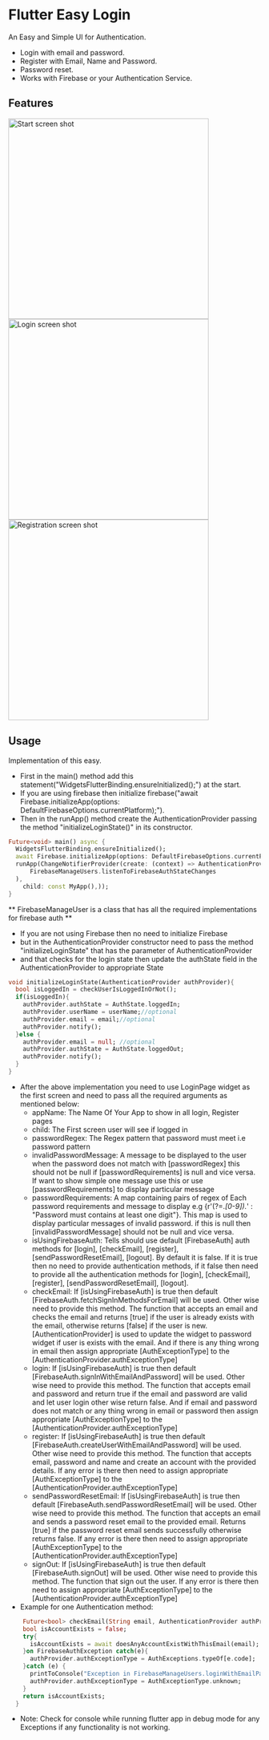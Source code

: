 # Flutter Easy Login
An Easy and Simple UI for Authentication.
* Login with email and password.
* Register with Email, Name and Password.
* Password reset.
* Works with Firebase or your Authentication Service.

## Features

<img src="https://lh3.googleusercontent.com/pw/ADCreHe1Qv-rUfGj1vIPegqTOnalpJAaRzSimv4P12oy4ZcpB8X14d9pquYYivT0sRJkn5b56wTN1BYcYBWrf3ky78m15_Ui6hiKzyj2D3whXO3y4ptt12yB5GY93QUHr7U71TKZBmLwofvdCi-pp2Ky5g0=w622-h334-s-no?authuser=0" alt="Start screen shot" width=400/>
<img src="https://lh3.googleusercontent.com/pw/ADCreHcix-LpQr-44FM4k4s6ZFk52jfABXKKqZj-xF9hyVlvfF2XobtiOPO6GoiVawhz1jrP-eLDr3gnxd_2GtU_c_bwEYKuiL82IaxAms0RF_kIO3HRDHp_xdef4rVufJHl9ZEC5Rq7rgTn5t7qfBvsDaEO9QH6NPBBLsFPLA6ASCT5Ydf_HuiKkMl83M2BQrSJ5oJAUllxIE1RbTOpAFo_7nyuQuHFaHm5wOlC4dih77VSkZyi8s-84vzzPnYpNzHtRthj9y0V0mK5Ovr6MuZ9OCqqoHbYDORPjWTA12Kdup1SCgCiLAAYMgUu1RqXMLp31fkAcA08I-B_ilFSmkD3ET04Xx0o4ishL3cof3VZiIWqL8PQDY6rh1a7KLlci3OCpEYLt3AnkSlGyDnigCtS_92Ow-vyeey9Nz-OYDGMMCJ_KpIGRkw1gMrVIZ6Sa5L9etUAsuaYT7GGzdwOKZ9EAar7HCjKoAnsFk9mW1GdmODUtEku254614rhc4nObhxocpQfwb7mGIv0HB97xdttOmz4jgNat94KkdWDRSXrt3q5ybV6YhR5vlFQjPbEH2xyR0gcJgwCI6kXNnG-PTklHdgRc6ZTCTBlwl8eR3JBp12mxIt41G6sx97-fJrvo1k7GED8Aq7XP3SDp2q5EPqjHZp6Lw9sUpLnR-kypJAClqo88H-0uwh2lAL5Xy_UreWBmndrdbRAgzX4PT1Kf5IDryE5MUwfgfbvehBYsI34tnAqVIMbd1pcdhCDN84lq8PQCRDoJNfAAgHUEa3GnDDmKxmF2NV1Z4vvngvc_Fw4WXrUjzSa7mJKM0ne9dZDkYXHURU24pQtCIsDG-al8p1Friv8Os1roBJmSC3Txi8BVIQ9rXZ1XgWUlCgmJIdfNG2Sn8NOJvm026sOuN0-0sUj6PUciB-0N90HZOzK2LJuF0gHhHfPtcvu9SZFx7qjT0Ax41DGXFS5zftk-kzjBp9kG30YqV1UAaAPKnRXFAQjv1uC_8pvBnwqe3wMRuwc20hc6g=w629-h475-s-no?authuser=0" alt="Login screen shot" width=400/>

<img src="https://lh3.googleusercontent.com/pw/ADCreHdlx9MRjGiuoC4ja5-ORxBcHzNV-PFBdIF7SMm6E05ApmW7n_mdn_8ovPa_zIJ-jfH7iHcebnXe4QW6m8SAqlZdj18-Acego3aFiwyPinreg21CspWIy3fJ51bmocYiJXw0rX1ubcsDQoHpWNjumuMYHkcjyRdg82uB7TCNurvUK5ySTS5fFazCYGRqwWqwKTGjUOxa0vvQaFurvPSeQlY4nyi5rnq7IpQvIQc94dDOR33ngg90nAsuzWZLrzF1kkaXhOYT-NZUs2cvU3BAE4METMoPvws8IVt8OcqCv4dfmaxuXpVfK9nJLbx_6R_rijC3TLaqRJ9xN6qIRUSRrSEX_QR16O1_v8RE7iK2lkknkSjFyxqF8BUyisP5xNfgUfcKK8Fw_FykqA2fJ0E0t1eE5plBAkJxn4cFwahvC3eDpmURhTfo1Hn2yXmzZw74Vm8DeWmutDHAazLo1mwvOCv3qASk4TqtShxpsGu1PsnyCqlle-VaG4dHwXiYyvrusyRgqyDVKJO5297u2rif8UAlFDkoO4_IDrXFwqtTHz5wD9-36RPZ1Yv731iejrgNJpzGHB-qszPe2fCPH4szflkkneuRL8m-shbHEX4pcGr8j6Q5SGTxpCh0ZBaY_FjFm2yPMUkbp-ItzhHQtkk9QtUeArfJ0YBqPPxlnlpzQYN4FFptZwj8MbiG8S7QWZNeLgJSHNfvl5UCKk8QdvAZBp4nZdWYEJ8mO09IVeVaczP_ddeQXvHd6D_Pt2yQiYa1Ym-RkVuTCVN-g0d9hyTrVGejX9X36-BFd7znQESRi5R7MBDcR7arqQ_UBWp2U3LlNtNm2C4dfOxmk4-iR3r3YW64kwWOttiHC6Gn3MZUqaImuAKWOxU9TKIRsOQ7DKAhWzycpIgE1J2VpvtB77AkmdMtbZM4gEu_xMzdFAE-Uv3xdc0Zlbvls5RnTuSjT38FUt8vvi5h4RzBvDlZqRoxUF-MjiskGeiWq5QLuNadMbWtWz_nIumeWNw2aokkVVAnGg=w627-h623-s-no?authuser=0" alt="Registration screen shot" width=400/>

## Usage

Implementation of this easy.
* First in the main() method add this statement("WidgetsFlutterBinding.ensureInitialized();") at the start.
* If you are using firebase then initialize firebase("await Firebase.initializeApp(options: DefaultFirebaseOptions.currentPlatform);").
* Then in the runApp() method create the AuthenticationProvider passing the method "initializeLoginState()" in its constructor.

```dart
Future<void> main() async {
  WidgetsFlutterBinding.ensureInitialized();
  await Firebase.initializeApp(options: DefaultFirebaseOptions.currentPlatform);
  runApp(ChangeNotifierProvider(create: (context) => AuthenticationProvider(
      FirebaseManageUsers.listenToFirebaseAuthStateChanges
  ),
    child: const MyApp(),));
}
```
** FirebaseManageUser is a class that has all the required implementations for firebase auth **

* If you are not using Firebase then no need to initialize Firebase
* but in the AuthenticationProvider constructor need to pass the method "initializeLoginState" that has the parameter of AuthenticationProvider
* and that checks for the login state then update the authState field in the AuthenticationProvider to appropriate State
```dart
void initializeLoginState(AuthenticationProvider authProvider){
  bool isLoggedIn = checkUserIsLoggedInOrNot();
  if(isLoggedIn){
    authProvider.authState = AuthState.loggedIn;
    authProvider.userName = userName;//optional
    authProvider.email = email;//optional
    authProvider.notify();
  }else {
    authProvider.email = null; //optional
    authProvider.authState = AuthState.loggedOut;
    authProvider.notify();
  }
}
```
* After the above implementation you need to use LoginPage widget as the first screen and need to pass all the required arguments as mentioned below:
    * appName: The Name Of Your App to show in all login, Register pages
    * child: The First screen user will see if logged in
    * passwordRegex: The Regex pattern that password must meet i.e password pattern
    * invalidPasswordMessage: A message to be displayed to the user when the password does not match with [passwordRegex] this should not be null if [passwordRequirements] is null and vice versa. If want to show simple one message use this or use [passwordRequirements] to display particular message
    * passwordRequirements: A map containing pairs of regex of Each password requirements and message to display e.g {r'(?=.*[0-9]).*' : "Password must contains at least one digit"}. This map is used to display particular messages of invalid password. if this is null then [invalidPasswordMessage] should not be null and vice versa.
    * isUsingFirebaseAuth: Tells should use default [FirebaseAuth] auth methods for [login], [checkEmail], [register], [sendPasswordResetEmail], [logout]. By default it is false. If it is true then no need to provide authentication methods, if it false then need to provide all the authentication methods for [login], [checkEmail], [register], [sendPasswordResetEmail], [logout].
    * checkEmail: If [isUsingFirebaseAuth] is true then default [FirebaseAuth.fetchSignInMethodsForEmail] will be used. Other wise need to provide this method. The function that accepts an email and checks the email and returns [true] if the user is already exists with the email, otherwise returns [false] if the user is new. [AuthenticationProvider] is used to update the widget to password widget if user is exists with the email. And if there is any thing wrong in email then assign appropriate [AuthExceptionType] to the [AuthenticationProvider.authExceptionType]
    * login: If [isUsingFirebaseAuth] is true then default [FirebaseAuth.signInWithEmailAndPassword] will be used. Other wise need to provide this method. The function that accepts email and password and return true if the email and password are valid and let user login other wise return false. And if email and password does not match or any thing wrong in email or password then assign appropriate [AuthExceptionType] to the [AuthenticationProvider.authExceptionType]
    * register: If [isUsingFirebaseAuth] is true then default [FirebaseAuth.createUserWithEmailAndPassword] will be used. Other wise need to provide this method. The function that accepts email, password and name and create an account with the provided details. If any error is there then need to assign appropriate [AuthExceptionType] to the [AuthenticationProvider.authExceptionType]
    * sendPasswordResetEmail: If [isUsingFirebaseAuth] is true then default [FirebaseAuth.sendPasswordResetEmail] will be used. Other wise need to provide this method. The function that accepts an email and sends a password reset email to the provided email. Returns [true] if the password reset email sends successfully otherwise returns false. If any error is there then need to assign appropriate [AuthExceptionType] to the [AuthenticationProvider.authExceptionType]
    * signOut: If [isUsingFirebaseAuth] is true then default [FirebaseAuth.signOut] will be used. Other wise need to provide this method. The function that sign out the user. If any error is there then need to assign appropriate [AuthExceptionType] to the [AuthenticationProvider.authExceptionType]
* Example for one Authentication method:
```dart
    Future<bool> checkEmail(String email, AuthenticationProvider authProvider)async{
    bool isAccountExists = false;
    try{
      isAccountExists = await doesAnyAccountExistWithThisEmail(email);
    }on FirebaseAuthException catch(e){
      authProvider.authExceptionType = AuthExceptions.typeOf[e.code];
    }catch (e) {
      printToConsole("Exception in FirebaseManageUsers.loginWithEmailPassword: ${e.toString()}");
      authProvider.authExceptionType = AuthExceptionType.unknown;
    }
    return isAccountExists;
  }
```

* Note: Check for console while running flutter app in debug mode for any Exceptions if any functionality is not working.

